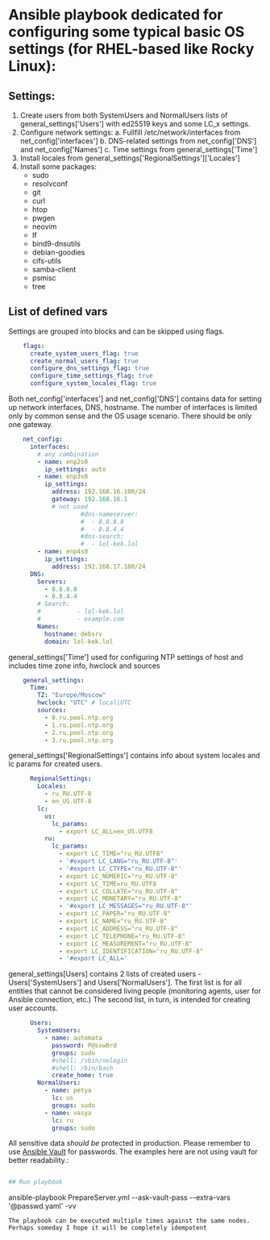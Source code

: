 # Ansible playbook dedicated for configuring some typical basic OS settings (for RHEL-based like Rocky Linux):

## Settings:

1. Create users from both SystemUsers and NormalUsers lists of general_settings['Users'] with ed25519 keys and some LC_x settings.
2. Configure network settings:
    a. Fullfill /etc/network/interfaces from net_config['interfaces']
    b. DNS-related settings from net_config['DNS'] and net_config['Names']
    c. Time settings from general_settings['Time']
3. Install locales from general_settings['RegionalSettings']['Locales']
4. Install some packages:
    - sudo
    - resolvconf
    - git
    - curl
    - htop
    - pwgen
    - neovim
    - lf
    - bind9-dnsutils
    - debian-goodies
    - cifs-utils
    - samba-client
    - psmisc
    - tree
## List of defined vars
Settings are grouped into blocks and can be skipped using flags.
```yaml
    flags:
      create_system_users_flag: true
      create_normal_users_flag: true
      configure_dns_settings_flag: true
      configure_time_settings_flag: true
      configure_system_locales_flag: true
```
Both net_config['interfaces'] and net_config['DNS'] contains data for setting up network interfaces, DNS, hostname. The number of interfaces is limited only by common sense and the OS usage scenario. There should be only one gateway.
```yaml
    net_config:
      interfaces:
        # any combination
        - name: enp2s0
          ip_settings: auto
        - name: enp3s0
          ip_settings:
            address: 192.168.16.100/24
            gateway: 192.168.16.1
            # not used
                    #dns-nameserver:
                    #  - 8.8.8.8
                    #  - 8.8.4.4
                    #dns-search:
                    #  - lol-kek.lol
        - name: enp4s0
          ip_settings:
            address: 192.168.17.100/24
      DNS:
        Servers:
          - 8.8.8.8
          - 8.8.4.4
        # Search:
        #          - lol-kek.lol
        #          - example.com
        Names:
          hostname: debsrv
          domain: lol-kek.lol
```

general_settings['Time'] used for configuring NTP settings of host and includes time zone info, hwclock and sources
```yaml
    general_settings:
      Time:
        TZ: "Europe/Moscow"
        hwclock: "UTC" # local|UTC
        sources:
          - 0.ru.pool.ntp.org
          - 1.ru.pool.ntp.org
          - 2.ru.pool.ntp.org
          - 3.ru.pool.ntp.org
```

general_settings['RegionalSettings'] contains info about system locales and lc params for created users.
```yaml
      RegionalSettings:
        Locales:
          - ru_RU.UTF-8
          - en_US.UTF-8
        lc:
          us:
            lc_params:
              - export LC_ALL=en_US.UTF8
          ru:
            lc_params:
              - export LC_TIME="ru_RU.UTF8"
              - '#export LC_LANG="ru_RU.UTF-8"'
              - '#export LC_CTYPE="ru_RU.UTF-8"'
              - export LC_NUMERIC="ru_RU.UTF-8"
              - export LC_TIME=ru_RU.UTF8
              - export LC_COLLATE="ru_RU.UTF-8"
              - export LC_MONETARY="ru_RU.UTF-8"
              - '#export LC_MESSAGES="ru_RU.UTF-8"'
              - export LC_PAPER="ru_RU.UTF-8"
              - export LC_NAME="ru_RU.UTF-8"
              - export LC_ADDRESS="ru_RU.UTF-8"
              - export LC_TELEPHONE="ru_RU.UTF-8"
              - export LC_MEASUREMENT="ru_RU.UTF-8"
              - export LC_IDENTIFICATION="ru_RU.UTF-8"
              - '#export LC_ALL='
```

general_settings[Users] contains 2 lists of created users - Users['SystemUsers'] and Users['NormalUsers'].
The first list is for all entities that cannot be considered living people (monitoring agents, user for Ansible connection, etc.)
The second list, in turn, is intended for creating user accounts.

```yaml
      Users:
        SystemUsers:
          - name: automata
            password: P@ssw0rd
            groups: sudo
            #shell: /sbin/nologin
            #shell: /bin/bash
            create_home: true
        NormalUsers:
          - name: petya
            lc: us
            groups: sudo
          - name: vasya
            lc: ru
            groups: sudo
```

All sensitive data *should be* protected in production. Please remember to use [Ansible Vault](https://docs.ansible.com/ansible/latest/vault_guide/index.html) for passwords. The examples here are not using vault for better readability.:
```yaml

## Run playbook
```
ansible-playbook PrepareServer.yml --ask-vault-pass --extra-vars '@passwd.yaml' -vv
```
The playbook can be executed multiple times against the same nodes. Perhaps someday I hope it will be completely idempotent
